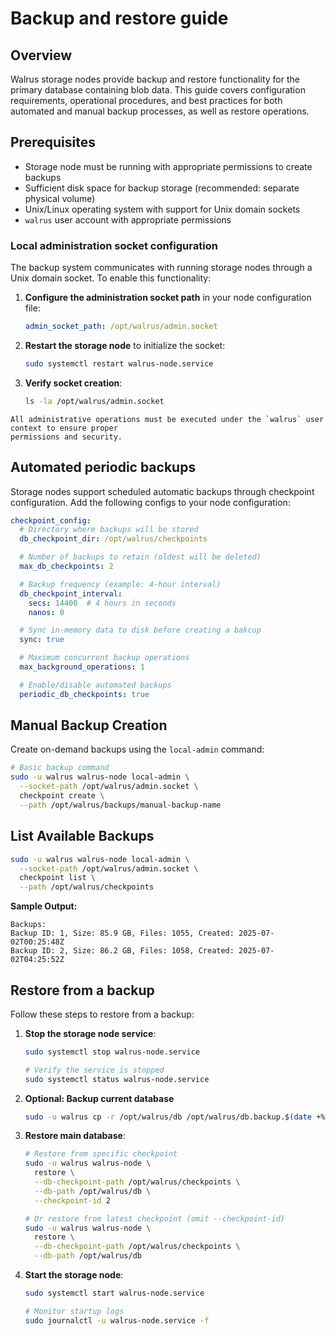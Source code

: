 # Backup and restore guide

## Overview

Walrus storage nodes provide backup and restore functionality for the primary database containing
blob data. This guide covers configuration requirements, operational procedures, and best practices
for both automated and manual backup processes, as well as restore operations.

## Prerequisites

- Storage node must be running with appropriate permissions to create backups
- Sufficient disk space for backup storage (recommended: separate physical volume)
- Unix/Linux operating system with support for Unix domain sockets
- `walrus` user account with appropriate permissions

### Local administration socket configuration

The backup system communicates with running storage nodes through a Unix domain socket. To enable
this functionality:

1. **Configure the administration socket path** in your node configuration file:

   ```yaml
   admin_socket_path: /opt/walrus/admin.socket
   ```

1. **Restart the storage node** to initialize the socket:

   ```bash
   sudo systemctl restart walrus-node.service
   ```

1. **Verify socket creation**:

   ```bash
   ls -la /opt/walrus/admin.socket
   ```

```admonish warning
All administrative operations must be executed under the `walrus` user context to ensure proper
permissions and security.
```

## Automated periodic backups

Storage nodes support scheduled automatic backups through checkpoint configuration. Add the
following configs to your node configuration:

```yaml
checkpoint_config:
  # Directory where backups will be stored
  db_checkpoint_dir: /opt/walrus/checkpoints

  # Number of backups to retain (oldest will be deleted)
  max_db_checkpoints: 2

  # Backup frequency (example: 4-hour interval)
  db_checkpoint_interval:
    secs: 14400  # 4 hours in seconds
    nanos: 0

  # Sync in-memory data to disk before creating a bakcup
  sync: true

  # Maximum concurrent backup operations
  max_background_operations: 1

  # Enable/disable automated backups
  periodic_db_checkpoints: true
```

## Manual Backup Creation

Create on-demand backups using the `local-admin` command:

```bash
# Basic backup command
sudo -u walrus walrus-node local-admin \
  --socket-path /opt/walrus/admin.socket \
  checkpoint create \
  --path /opt/walrus/backups/manual-backup-name
```

## List Available Backups

```bash
sudo -u walrus walrus-node local-admin \
  --socket-path /opt/walrus/admin.socket \
  checkpoint list \
  --path /opt/walrus/checkpoints
```

**Sample Output:**

``` console
Backups:
Backup ID: 1, Size: 85.9 GB, Files: 1055, Created: 2025-07-02T00:25:48Z
Backup ID: 2, Size: 86.2 GB, Files: 1058, Created: 2025-07-02T04:25:52Z
```

## Restore from a backup

Follow these steps to restore from a backup:

1. **Stop the storage node service**:

   ```bash
   sudo systemctl stop walrus-node.service

   # Verify the service is stopped
   sudo systemctl status walrus-node.service
   ```

1. **Optional: Backup current database**

   ```bash
   sudo -u walrus cp -r /opt/walrus/db /opt/walrus/db.backup.$(date +%Y%m%d-%H%M%S)
   ```

1. **Restore main database**:

   ```bash
   # Restore from specific checkpoint
   sudo -u walrus walrus-node \
     restore \
     --db-checkpoint-path /opt/walrus/checkpoints \
     --db-path /opt/walrus/db \
     --checkpoint-id 2

   # Or restore from latest checkpoint (omit --checkpoint-id)
   sudo -u walrus walrus-node \
     restore \
     --db-checkpoint-path /opt/walrus/checkpoints \
     --db-path /opt/walrus/db
   ```

1. **Start the storage node**:

   ```bash
   sudo systemctl start walrus-node.service

   # Monitor startup logs
   sudo journalctl -u walrus-node.service -f
   ```
